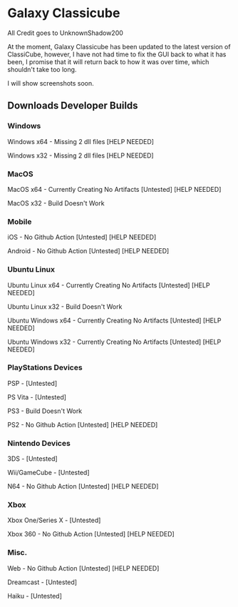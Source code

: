 # Galaxy Classicube
All Credit goes to UnknownShadow200

At the moment, Galaxy Classicube has been updated to the latest version of ClassiCube, however, I have not had time to fix the GUI back to what it has been, I promise that it will return back to how it was over time, which shouldn't take too long.

I will show screenshots soon.

## Downloads Developer Builds

### Windows
Windows x64 - Missing 2 dll files [HELP NEEDED]

Windows x32 - Missing 2 dll files [HELP NEEDED]

### MacOS
MacOS x64 - Currently Creating No Artifacts [Untested] [HELP NEEDED]

MacOS x32 - Build Doesn't Work

### Mobile
iOS - No Github Action [Untested] [HELP NEEDED]

Android - No Github Action [Untested] [HELP NEEDED]

### Ubuntu Linux
Ubuntu Linux x64 - Currently Creating No Artifacts [Untested] [HELP NEEDED]

Ubuntu Linux x32 - Build Doesn't Work

Ubuntu Windows x64 - Currently Creating No Artifacts [Untested] [HELP NEEDED]

Ubuntu Windows x32 - Currently Creating No Artifacts [Untested] [HELP NEEDED]

### PlayStations Devices
PSP - [Untested]

PS Vita - [Untested]

PS3 - Build Doesn't Work

PS2 - No Github Action [Untested] [HELP NEEDED]

### Nintendo Devices
3DS - [Untested]

Wii/GameCube - [Untested]

N64 - No Github Action [Untested] [HELP NEEDED]

### Xbox
Xbox One/Series X - [Untested]

Xbox 360 - No Github Action [Untested] [HELP NEEDED]

### Misc.
Web - No Github Action [Untested] [HELP NEEDED]

Dreamcast - [Untested]

Haiku - [Untested]
